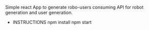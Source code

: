 Simple react App to generate robo-users consuming API for robot generation and user generation.

- INSTRUCTIONS
  npm install
  npm start